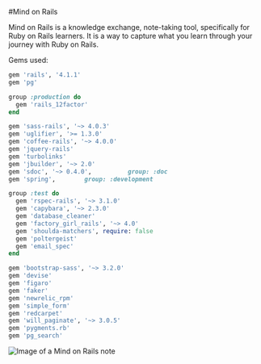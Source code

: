#Mind on Rails

Mind on Rails is a knowledge exchange, note-taking tool, specifically for Ruby on Rails learners. It is a way to capture what you learn through your journey with Ruby on Rails.



Gems used:
```ruby
gem 'rails', '4.1.1'
gem 'pg'

group :production do
  gem 'rails_12factor'
end

gem 'sass-rails', '~> 4.0.3'
gem 'uglifier', '>= 1.3.0'
gem 'coffee-rails', '~> 4.0.0'
gem 'jquery-rails'
gem 'turbolinks'
gem 'jbuilder', '~> 2.0'
gem 'sdoc', '~> 0.4.0',          group: :doc
gem 'spring',        group: :development

group :test do
  gem 'rspec-rails', '~> 3.1.0'
  gem 'capybara', '~> 2.3.0'
  gem 'database_cleaner'
  gem 'factory_girl_rails', '~> 4.0'
  gem 'shoulda-matchers', require: false
  gem 'poltergeist'
  gem 'email_spec'
end

gem 'bootstrap-sass', '~> 3.2.0'
gem 'devise'
gem 'figaro'
gem 'faker'
gem 'newrelic_rpm'
gem 'simple_form'
gem 'redcarpet'
gem 'will_paginate', '~> 3.0.5'
gem 'pygments.rb'
gem 'pg_search'
```

![Image of a Mind on Rails note](http://hpjaj.com/web-images/mind-on-rails/note)

